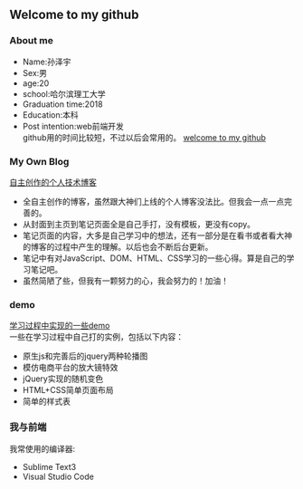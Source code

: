 ## Welcome to my github

### About me   
* Name:孙泽宇   
* Sex:男
* age:20
* school:哈尔滨理工大学
* Graduation time:2018
* Education:本科
* Post intention:web前端开发   
github用的时间比较短，不过以后会常用的。 
[welcome to my github](https://github.com/Bvtop)

### My Own Blog   
[自主创作的个人技术博客](https://github.com/Bvtop/blog)   
* 全自主创作的博客，虽然跟大神们上线的个人博客没法比。但我会一点一点完善的。   
* 从封面到主页到笔记页面全是自己手打，没有模板，更没有copy。   
* 笔记页面的内容，大多是自己学习中的想法，还有一部分是在看书或者看大神的博客的过程中产生的理解。以后也会不断后台更新。   
* 笔记中有对JavaScript、DOM、HTML、CSS学习的一些心得。算是自己的学习笔记吧。    
* 虽然简陋了些，但我有一颗努力的心，我会努力的！加油！

### demo
[学习过程中实现的一些demo](https://github.com/Bvtop/demo)    
一些在学习过程中自己打的实例，包括以下内容：   
* 原生js和完善后的jquery两种轮播图   
* 模仿电商平台的放大镜特效
* jQuery实现的随机变色   
* HTML+CSS简单页面布局   
* 简单的样式表

### 我与前端
   我常使用的编译器:   
*   Sublime Text3   
*   Visual Studio Code


